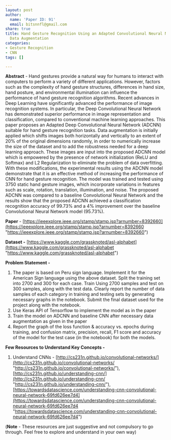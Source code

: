 ```yaml
---
layout: post
author:
  name: 'Paper ID: 91'
  email: bitsnnfl@gmail.com
share: true
title: Hand Gesture Recognition Using an Adapted Convolutional Neural Network with
  Data Augmentation
categories:
- Gesture Recognition
- CNN
tags: []

---
```

**Abstract** - Hand gestures provide a natural way for humans to interact with computers to perform a variety of different applications. However, factors such as the complexity of hand gesture structures, differences in hand size, hand posture, and environmental illumination can influence the performance of hand gesture recognition algorithms. Recent advances in Deep Learning have significantly advanced the performance of image recognition systems. In particular, the Deep Convolutional Neural Network has demonstrated superior performance in image representation and classification, compared to conventional machine learning approaches. This paper proposes an Adapted Deep Convolutional Neural Network (ADCNN) suitable for hand gesture recognition tasks. Data augmentation is initially applied which shifts images both horizontally and vertically to an extent of 20% of the original dimensions randomly, in order to numerically increase the size of the dataset and to add the robustness needed for a deep learning approach. These images are input into the proposed ADCNN model which is empowered by the presence of network initialization (ReLU and Softmax) and L2 Regularization to eliminate the problem of data overfitting. With these modifications, the experimental results using the ADCNN model demonstrate that it is an effective method of increasing the performance of CNN for hand gesture recognition. The model was trained and tested using 3750 static hand gesture images, which incorporate variations in features such as scale, rotation, translation, illumination, and noise. The proposed ADCNN was compared to a baseline Convolutional Neural Network and the results show that the proposed ADCNN achieved a classification recognition accuracy of 99.73% and a 4% improvement over the baseline Convolutional Neural Network model (95.73%).

**Paper** - [https://ieeexplore.ieee.org/stamp/stamp.jsp?arnumber=8392660](https://ieeexplore.ieee.org/stamp/stamp.jsp?arnumber=8392660 "https://ieeexplore.ieee.org/stamp/stamp.jsp?arnumber=8392660")

**Dataset -** [https://www.kaggle.com/grassknoted/asl-alphabet](https://www.kaggle.com/grassknoted/asl-alphabet "https://www.kaggle.com/grassknoted/asl-alphabet")

**Problem Statement -**

1. The paper is based on Peru sign language. Implement it for the American Sign language using the above dataset. Split the training set into 2700 and 300 for each case. Train Using 2700 samples and test on 300 samples, along with the test data. Clearly report the number of data samples of each category in training and testing sets by generating necessary graphs in the notebook. Submit the final dataset used for the project along with the notebook.
2. Use Keras API of Tensorflow to implement the model as in the paper
3. Train the model on ADCNN and baseline CNN after necessary data augmentation as given in the paper
4. Report the graph of the loss function & accuracy vs. epochs during training, and confusion matrix, precision, recall, F1 score and accuracy of the model for the test case (in the notebook) for both the models.

**Few Resources to Understand Key Concepts -**

1. Understand CNNs - [http://cs231n.github.io/convolutional-networks/](http://cs231n.github.io/convolutional-networks/ "http://cs231n.github.io/convolutional-networks/"), [http://cs231n.github.io/understanding-cnn/](http://cs231n.github.io/understanding-cnn/ "http://cs231n.github.io/understanding-cnn/"), [https://towardsdatascience.com/understanding-cnn-convolutional-neural-network-69fd626ee7d4](https://towardsdatascience.com/understanding-cnn-convolutional-neural-network-69fd626ee7d4 "https://towardsdatascience.com/understanding-cnn-convolutional-neural-network-69fd626ee7d4")

(**Note** - These resources are just suggestive and not compulsory to go through. Feel free to explore and understand in your own way)